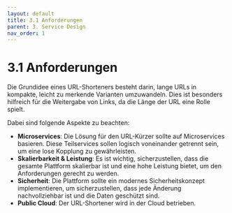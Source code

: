 ```yaml
---
layout: default
title: 3.1 Anforderungen
parent: 3. Service Design
nav_order: 1
---
```


# 3.1 Anforderungen

Die Grundidee eines URL-Shorteners besteht darin, lange URLs in kompakte, leicht zu merkende Varianten umzuwandeln. Dies ist besonders hilfreich für die Weitergabe von Links, da die Länge der URL eine Rolle spielt.

Dabei sind folgende Aspekte zu beachten:

- **Microservices**: Die Lösung für den URL-Kürzer sollte auf Microservices basieren. Diese Teilservices sollen logisch voneinander getrennt sein, um eine lose Kopplung zu gewährleisten.
- **Skalierbarkeit & Leistung**: Es ist wichtig, sicherzustellen, dass die gesamte Plattform skalierbar ist und eine hohe Leistung bietet, um den Anforderungen gerecht zu werden.
- **Sicherheit**: Die Plattform sollte ein modernes Sicherheitskonzept implementieren, um sicherzustellen, dass jede Änderung nachvollziehbar ist und die Daten geschützt sind.
- **Public Cloud**: Der URL-Shortener wird in der Cloud betrieben.
